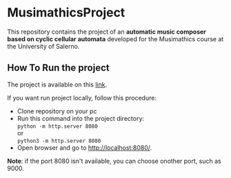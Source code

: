 # MusimathicsProject

This repository contains the project of an **automatic music composer based on cyclic cellular automata** developed for the Musimathics course at the University of Salerno.
## How To Run the project
The project is available  on this [link](wwww.example.com).

If you want run project locally, follow this procedure:
- Clone repository on your pc 
- Run this command into the project directory:<br>
    ``` python -m http.server 8080 ``` <br>
    or<br>
    ``` python3 -m http.server 8080 ```
- Open browser and go to [http://localhost:8080/](http://localhost:8080).

**Note**: if the port 8080 isn't available, you can choose onother port, such as 9000.

